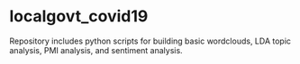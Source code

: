 # localgovt_covid19
Repository includes python scripts for building basic wordclouds, LDA topic analysis, PMI analysis, and sentiment analysis. 
